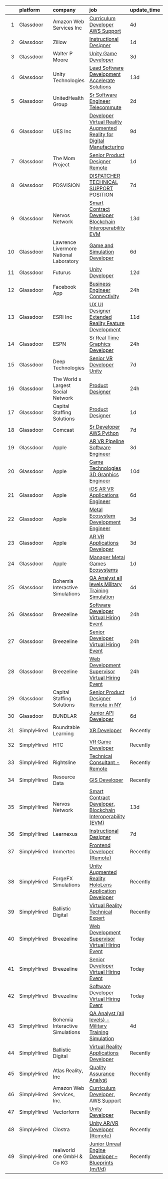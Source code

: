 

|    | platform    | company                                | job                                                                                                                                                                                                                                                                                                                                                                                                                                                                                                                                                                                                                                                                                                                                                                                                                                                                                                                                                                                                                                                                                                                                                                                                                                                                                                                                                                                                                                                                                                                                                            | update_time   | location                |
|---:|:------------|:---------------------------------------|:---------------------------------------------------------------------------------------------------------------------------------------------------------------------------------------------------------------------------------------------------------------------------------------------------------------------------------------------------------------------------------------------------------------------------------------------------------------------------------------------------------------------------------------------------------------------------------------------------------------------------------------------------------------------------------------------------------------------------------------------------------------------------------------------------------------------------------------------------------------------------------------------------------------------------------------------------------------------------------------------------------------------------------------------------------------------------------------------------------------------------------------------------------------------------------------------------------------------------------------------------------------------------------------------------------------------------------------------------------------------------------------------------------------------------------------------------------------------------------------------------------------------------------------------------------------|:--------------|:------------------------|
|  1 | Glassdoor   | Amazon Web Services  Inc               | [Curriculum Developer  AWS Support](https://www.glassdoor.com/partner/jobListing.htm?pos=128&ao=1136043&s=58&guid=00000181f6537bfebdc195aef8ba9a42&src=GD_JOB_AD&t=SR&vt=w&cs=1_3977cdc4&cb=1657695075734&jobListingId=1007993476834&jrtk=3-0-1g7r56v1l2hep001-1g7r56v2kimbe800-0d052afa27f6d646-)                                                                                                                                                                                                                                                                                                                                                                                                                                                                                                                                                                                                                                                                                                                                                                                                                                                                                                                                                                                                                                                                                                                                                                                                                                                             | 4d            | Remote                  |
|  2 | Glassdoor   | Zillow                                 | [Instructional Designer](https://www.glassdoor.com/partner/jobListing.htm?pos=108&ao=1110586&s=58&guid=00000181f6537bfebdc195aef8ba9a42&src=GD_JOB_AD&t=SR&vt=w&cs=1_55e85a99&cb=1657695075731&jobListingId=1007997798885&cpc=5FEB1BEB8E14EF52&jrtk=3-0-1g7r56v1l2hep001-1g7r56v2kimbe800-2201433364c8a818--6NYlbfkN0ANMurRYyPEXg08u6OamUd1Mvhk-zhFSGYIZgoJR86UvQ_x0FKK8TrZZD49G3rLjS_mZAI0x1P6GXHsMWaEIIIxSvvJJDBGMdIjoiYbN9044EWjO5bY_1SkG825W9mFnKJG4-hzV0M2sQuvojfq3hSvwt6756JO489I6G51MoO3tqR6_rblAG8Yr-4F7MfCs-sxCNtBR_VEhII1zn2WtS8_VA4hNbCWE6A_r-_35tPALo_lCnl5kP5agEn1iFcqQbaY9y13kv5CCeFn2LAZVrLQiNg5efCGS6NgsW2juqWqqCPPrFP8zo-aQ569XfwJb0XpPzdLvIDPwtdnywR7DZeHvdlYWcOKk__eJVWbJcC8Ju8S5XCTqT_Vv3ob9IQeo6WByxIQzDQ2gx7IEXHSj6IEC3WEyaJwRDxzVizoYg1KLU3hSLd4fNu3qiS_TN18McTkDprtFCgWMFGHjHdcuMAE9OmfXJOWx_9ztMUjnOgPZZXqcTcXJUl9_BhlUJ2ft88l9zDcDssu113hpl_gQ6Ei0YNZ3wrTtiP_y7fYVnhDXdvwhlatW_Z-F_6oLDuJGY0ZnsXpqgtrvt143bFgmBTnEDeITTXn9RS2MnjIh_b6fpVlZdcnAbFbnXrTilVwYrSCEK_eMvN_nCytlyfRKBSKYnDUvdUwpZwUUFoB-iUpFy5xPBRpYV7PXgkBNuIaerQNWTCEwxkqaI2t4bIcsJdxxlujvrQh_uJ6oJo7-f3a0P8drJhR3hVhBy-7EX7M-XNPNAXt5TGvE0d8KXJF1A0kGKNd-WCjZ4u8NFJqONTopD4HbcXh6jXd9oYg9fnora1FEJGCFr4JBZ9rGzINfPFk56DLKDXbva_Iv3dtWg52v4S0TftIjyQol_MZzRJWPBuKu7YDrFvM-RRrJpfOHiCU7A1xpi_WhFk%3D)                                                                                                                                                                                                                                                                     | 1d            | Seattle, WA             |
|  3 | Glassdoor   | Walter P Moore                         | [Unity Game Developer](https://www.glassdoor.com/partner/jobListing.htm?pos=121&ao=1136043&s=58&guid=00000181f6537bfebdc195aef8ba9a42&src=GD_JOB_AD&t=SR&vt=w&cs=1_4fc0f0aa&cb=1657695075733&jobListingId=1007994178150&jrtk=3-0-1g7r56v1l2hep001-1g7r56v2kimbe800-a406b2601580dbc4-)                                                                                                                                                                                                                                                                                                                                                                                                                                                                                                                                                                                                                                                                                                                                                                                                                                                                                                                                                                                                                                                                                                                                                                                                                                                                          | 3d            | Houston, TX             |
|  4 | Glassdoor   | Unity Technologies                     | [Lead  Software Development  Accelerate Solutions](https://www.glassdoor.com/partner/jobListing.htm?pos=130&ao=1136043&s=58&guid=00000181f6537bfebdc195aef8ba9a42&src=GD_JOB_AD&t=SR&vt=w&cs=1_1cb8ac35&cb=1657695075739&jobListingId=1007972028394&jrtk=3-0-1g7r56v1l2hep001-1g7r56v2kimbe800-64f57cdfdefccfd9-)                                                                                                                                                                                                                                                                                                                                                                                                                                                                                                                                                                                                                                                                                                                                                                                                                                                                                                                                                                                                                                                                                                                                                                                                                                              | 13d           | Florida City, FL        |
|  5 | Glassdoor   | UnitedHealth Group                     | [Sr Software Engineer   Telecommute](https://www.glassdoor.com/partner/jobListing.htm?pos=107&ao=1110586&s=58&guid=00000181f6537bfebdc195aef8ba9a42&src=GD_JOB_AD&t=SR&vt=w&cs=1_8af597d7&cb=1657695075731&jobListingId=1007995865047&cpc=214153447B1391FC&jrtk=3-0-1g7r56v1l2hep001-1g7r56v2kimbe800-526aab00b781eda8--6NYlbfkN0C8O9VKdOj_1Zh75e9_CvYhSsWVxS1Pvi5WUWhsf4w7FIc3O6B0uG3ldAQAeoX1gopzSUmUYgmFgBLHoOIMYWkd3ZH3miKoCNrzDJ1puWynfcis71GUtGdIOegBjP7XU7S1av1jU9DsaTV9hiXrd_1VH-Z7hEEc-n8SNHa8mq5rdY7uAfNt-asQnT70Fvh5_IUX5kGGCwe4zQ5B0P5t1up-J3BDKpv16-LPCCBBYEM3ZddBuKBtMLKIDUV4GIQFp_Z_uhk3WFT6FotTo-FnqB0o1xzkmzV4x2vHFr14TVXfT1GhnwzFkB-AYbzIBJ0aNQZG-NbRNZstNizs-FLCTjkPuggEa2iuwscOkVASBfelMnspbyY60J-COJSBJwjtPFSlJt1Iky5LjhehA7MHOR6Wu8c3zOlR0ULkzwE-iX_ZMA6JOjB9LyzDfagFDiiAbC8%3D)                                                                                                                                                                                                                                                                                                                                                                                                                                                                                                                                                                                                                                                                                                                                                         | 2d            | Eden Prairie, MN        |
|  6 | Glassdoor   | UES  Inc                               | [Developer   Virtual Reality   Augmented Reality for Digital Manufacturing](https://www.glassdoor.com/partner/jobListing.htm?pos=123&ao=1136043&s=58&guid=00000181f6537bfebdc195aef8ba9a42&src=GD_JOB_AD&t=SR&vt=w&cs=1_724117a1&cb=1657695075733&jobListingId=1007979372217&jrtk=3-0-1g7r56v1l2hep001-1g7r56v2kimbe800-e2d9c4ebb3d76261-)                                                                                                                                                                                                                                                                                                                                                                                                                                                                                                                                                                                                                                                                                                                                                                                                                                                                                                                                                                                                                                                                                                                                                                                                                     | 9d            | Dayton, OH              |
|  7 | Glassdoor   | The Mom Project                        | [Senior Product Designer  Remote ](https://www.glassdoor.com/partner/jobListing.htm?pos=117&ao=1110586&s=58&guid=00000181f6537bfebdc195aef8ba9a42&src=GD_JOB_AD&t=SR&vt=w&cs=1_ec675b19&cb=1657695075733&jobListingId=1007998781731&cpc=59DEFF8D475298C3&jrtk=3-0-1g7r56v1l2hep001-1g7r56v2kimbe800-a77114146fb9e5db--6NYlbfkN0BDp_epf89aHDQhKpPegNJQ_ldQpEFZQsM9OcONMGxWx6pU56EKHF58QjVdAUvn2gUcIvF7KOJmFC3xBX3ruxTL4N84UkJh49LFVaxl-kh8xk6M6bdG2r327xVBoGyxpNZABggSh4scsTz_LA-DYHGU9_uPeUiwGqmWm3GibuFtYt_lxToxcqYbJLKs6Z_ljF-1u2J3r5Uodldt6MPHcIwMLuyJY-goQkjFTWUdRRH6t9K-_EiVu0w4lhlk1DSFlspH6Bl0OjvQSl2dKAj2kQALvATORwYSbPUUjQf8RkoXeapmAcxNJIKvpy1WyWw2qII3q7bzeSe6TPofJ8sBau4g6IG0nWdld-QHiSgaXJtRnpgB6hM7Xm0zdpsmRD-TcVxmmBlwvISIHdxd4iPL0Gb_tl9kZOZZb12GSZezfU2dejHvudWErqCPzjsTgpG_e4aJa5KGq_qolNAxTrrrc6QI9gT9QVJZ39IXmsbrclZRAmjWIqj3JrqCdrqdn2DLJ74qNtqp789iFb5GwUHLLx1SfZ4lyaNgHo9_afMsj2CkE3yLQkhIyZcxa07mupTlYuHXsnSkfzAU6w%3D%3D)                                                                                                                                                                                                                                                                                                                                                                                                                                                                                                                                                                                                             | 1d            | New York, NY            |
|  8 | Glassdoor   | PDSVISION                              | [DISPATCHER   TECHNICAL SUPPORT POSITION](https://www.glassdoor.com/partner/jobListing.htm?pos=112&ao=1110586&s=58&guid=00000181f6537bfebdc195aef8ba9a42&src=GD_JOB_AD&t=SR&vt=w&ea=1&cs=1_e41b3d77&cb=1657695075732&jobListingId=1007984994673&cpc=DE56C24FF6DEC286&jrtk=3-0-1g7r56v1l2hep001-1g7r56v2kimbe800-42982d8c6ba00edb--6NYlbfkN0AS3oPsAAmCngCu4U51_2RxXyfS7TdWOFtWPOafNW52IyXYw5TLhjvsAhVZlu1HHaY0WwZuDthnnnJ5jVLw21RyIxPnQWx2O_Soe8X7i1bP8jbTKCuqJ_X-GsGW4EO4TSbSUwGPMbTUB3r9h8wU3MoWNyDaZTrU4N6d4P6bhwGwiSpJQ0dRa1bKGzDab_8seybMhlBUHxvUPjwW4VMc-7Ptql5zV6Y47FzxTj6jJKHhVozDbotJkd1b-cODZkzYlE5BbKbXkgKrjr96Q7EuSTrD9xQao3mhLdSdq_yimyqkXmRftQ4XlImLcn4nlAp9mhLKP6oKP_AEMOodp3lBRvNRIgTZ4-nUxIvXcnCekWRCVs2VDccqTSKA-xyEu0nuU69jYlJvGAkqU8A1W3d37RHYyvBsrCvZMuUyXwVuQEAsCjyRXUMK7FbtHbcUK56ffdoHXvk2-a-V1A3ANYrqlIW3PUaIR0456qfVzkFjQc2xfkP_Uu2L8m9nU9mjEL_fkALvHmEIX-uhWcnVmXSPvFaF)                                                                                                                                                                                                                                                                                                                                                                                                                                                                                                                                                                                                                                                             | 7d            | Middleburg Heights, OH  |
|  9 | Glassdoor   | Nervos Network                         | [Smart Contract Developer  Blockchain Interoperability  EVM ](https://www.glassdoor.com/partner/jobListing.htm?pos=124&ao=1136043&s=58&guid=00000181f6537bfebdc195aef8ba9a42&src=GD_JOB_AD&t=SR&vt=w&ea=1&cs=1_f72609e8&cb=1657695075733&jobListingId=1007970990431&jrtk=3-0-1g7r56v1l2hep001-1g7r56v2kimbe800-c6f3ba3bafd5b10d-)                                                                                                                                                                                                                                                                                                                                                                                                                                                                                                                                                                                                                                                                                                                                                                                                                                                                                                                                                                                                                                                                                                                                                                                                                              | 13d           | Remote                  |
| 10 | Glassdoor   | Lawrence Livermore National Laboratory | [Game and Simulation Developer](https://www.glassdoor.com/partner/jobListing.htm?pos=127&ao=1136043&s=58&guid=00000181f6537bfebdc195aef8ba9a42&src=GD_JOB_AD&t=SR&vt=w&cs=1_3cefc49c&cb=1657695075738&jobListingId=1007987621458&jrtk=3-0-1g7r56v1l2hep001-1g7r56v2kimbe800-1cd189374170e207-)                                                                                                                                                                                                                                                                                                                                                                                                                                                                                                                                                                                                                                                                                                                                                                                                                                                                                                                                                                                                                                                                                                                                                                                                                                                                 | 6d            | Livermore, CA           |
| 11 | Glassdoor   | Futurus                                | [Unity Developer](https://www.glassdoor.com/partner/jobListing.htm?pos=122&ao=1136043&s=58&guid=00000181f6537bfebdc195aef8ba9a42&src=GD_JOB_AD&t=SR&vt=w&cs=1_1adc8e24&cb=1657695075733&jobListingId=1007975388595&jrtk=3-0-1g7r56v1l2hep001-1g7r56v2kimbe800-47b83538bc10ef9f-)                                                                                                                                                                                                                                                                                                                                                                                                                                                                                                                                                                                                                                                                                                                                                                                                                                                                                                                                                                                                                                                                                                                                                                                                                                                                               | 12d           | Atlanta, GA             |
| 12 | Glassdoor   | Facebook App                           | [Business Engineer  Connectivity](https://www.glassdoor.com/partner/jobListing.htm?pos=106&ao=1110586&s=58&guid=00000181f6537bfebdc195aef8ba9a42&src=GD_JOB_AD&t=SR&vt=w&cs=1_2db941b9&cb=1657695075731&jobListingId=1007999908808&cpc=BBD63848FB84346C&jrtk=3-0-1g7r56v1l2hep001-1g7r56v2kimbe800-1fbe3ed575af0e28--6NYlbfkN0DYl4UJW4r1Vl7FEn6T9F-rD9lpC-0oMJVSiWjK_MGUd5ZxEn957iThda3zHpNlLYPHwAU3BvhL-tWO-gPuqjaRVdjaZs1GeRsmdCWUsy7d4FdEqNMrcC2Qwebuh0cxijPX7xsKp1j2yDII-niA-jMGhwBuZLDKB-q6rd39uDrXjy7T8pWrpL0K_oVq3TRHQv2dfJRxRo4Et0OGpzkZ8Bz2jsSWRg848eQbLS5QTUYBoW3FBb2K5GaUfZy0KNOWFWHb3gYfhi0sLVc696qEZSNh9PSsfFDiyZTauranJ6eJ-xZTJUjc37VMYR1dr3EiCcaeVBVClJxZdVZDLxc7PooaCEG-bBYVvVhnX-pc2iuyVqLmBJn5kzJrP2dbhLFaFJBY6055pGWAwoxnIGDwKsDyi6nYJStsc_0dQmkfW2XJ8O81velJgKzGYMTpxoQTdU-YPkdXj7Qsz2bIHlHB4Ef0tol5yNKwD5bFisb9H6vPA0I3HQ11yV85BfVjYcsaCcV0rhkJCG3GPO0eykjNUulmaeUsug3XlrUui4j6iwkzD_KLGJObp80Q1pFjuylsA7A-Nq5MfEdebNNg2pxU68fQMrWIzrkTMplWixYAs4nKbw2hIyl-loXoA5EA--NbkA6Eu40lVW733b8yhwBulf4kwKoQn3em6qBtbLDgGoiABWGrAmIjdiLEheZ00RIlAxwOE5ItuotOau4FDHtMnK_wlctQ9y5j0Y7avMkbaQUIIcC14_38CleprtFTtp2jm8BjQOTprNHKD0peyiu3FPMZSATO9esRtBsSmzfX7EEL9CQL0HWhWGBocG8hggJbKLn_sK0k-ciH5sD5dNOZKd76Z6-yRkMgH5WEcfNhk_zX5fz3b4NmKW4gYUwzqlAQ1WNLM3IAKQXQMQjbnxFSAGjlannuYk-0i3iYb7ru0wgm5dyJojMxnIZJM5VZ9Vb1gKUGOKvsGquPgVfeT1hqZOXin-ufyI2fxZlaTsklUtif3qWsY6Zr4QuSNBc6ENrrBNHb8X9D74hDK9DEYtLtIrEiMRh2OMX3dVv_GDrvNqKRNQ%3D%3D)                                                                                                              | 24h           | Remote                  |
| 13 | Glassdoor   | ESRI  Inc                              | [UX UI Designer   Extended Reality Feature Development](https://www.glassdoor.com/partner/jobListing.htm?pos=126&ao=1136043&s=58&guid=00000181f6537bfebdc195aef8ba9a42&src=GD_JOB_AD&t=SR&vt=w&cs=1_a246b350&cb=1657695075734&jobListingId=1007977332298&jrtk=3-0-1g7r56v1l2hep001-1g7r56v2kimbe800-3233a95264bff69d-)                                                                                                                                                                                                                                                                                                                                                                                                                                                                                                                                                                                                                                                                                                                                                                                                                                                                                                                                                                                                                                                                                                                                                                                                                                         | 11d           | Remote                  |
| 14 | Glassdoor   | ESPN                                   | [Sr  Real Time Graphics Developer](https://www.glassdoor.com/partner/jobListing.htm?pos=105&ao=1110586&s=58&guid=00000181f6537bfebdc195aef8ba9a42&src=GD_JOB_AD&t=SR&vt=w&cs=1_6b5337c1&cb=1657695075731&jobListingId=1007999983321&cpc=E521981D00147CE2&jrtk=3-0-1g7r56v1l2hep001-1g7r56v2kimbe800-6c15c7e6349186e3--6NYlbfkN0DAFTyt7pbDCC2JPO79CSdi1dIb81yjczP5qsKcZIxgiYm3-7g-689Ur9xqU8QiYHXwp8yRD5VaLbh0NPRJ-83VjqaQ5OF-ptlwVkOpzrWUUDS03_xUDBk_FGqIBtyCUSLmsg4zyLESaasnGt_mdp-XIe4jysn-1EUnZa53STx4FxVsGUXBGPoBD7SncISouUEUbn0L-FXwhXiOwk6hmGVY65vvlwXrrJPOnRYJdNm3jtP99oa82WbuiL4T_gcAexZmdj4WiDs0KpVfFqe7cPFbcqT5Tp_L7rJ4dt_5vmvZsPACJLlHY4JxSNCUi7rSTd4cj5ojFa1as3S6cvBNFcD4XITxX2wFLWME-GzKfSSnTjG4WHYg47I5VPneERi98ZJXuWetyTaDxPpMucQlxOLPsUMFs0gD5Cl0tCKnjfLCauz3xi4r2WpaKKhP4PfZM6MD0wa34M6dmw%3D%3D)                                                                                                                                                                                                                                                                                                                                                                                                                                                                                                                                                                                                                                                                                                                                             | 24h           | Bristol, CT             |
| 15 | Glassdoor   | Deep Technologies                      | [Senior VR Developer  Unity ](https://www.glassdoor.com/partner/jobListing.htm?pos=104&ao=1110586&s=58&guid=00000181f6537bfebdc195aef8ba9a42&src=GD_JOB_AD&t=SR&vt=w&ea=1&cs=1_0a2942d4&cb=1657695075731&jobListingId=1007984915587&cpc=76BDADE3D6D9A820&jrtk=3-0-1g7r56v1l2hep001-1g7r56v2kimbe800-53d2659523d2c6c4--6NYlbfkN0DfhRLDY5E7BVY3xhBTAobuSaZ3WR2SqAJ-w4NHeQGDZ4N7kqSqiwTqfZ_rggRmPMq0Gw3DaX67HJkQH-SIadOUZXQbERM4mSu_DyG5PyfUmIR0HOJ9UO89umVKprOg8JGvjRLUGuVwrXAStGLyPtsXW8VqIDeJhc8_fdegCKkQz1HvZVKevxkQtzds-RwF3LTdRmnOW_u5XGjH9cpvMO0YAD30jGZodN3uy3TnRcHXLdpG0vyPTqCxbo6onbodGUX1yEXHSGJec21xRL__obMbEvKgBbATpithPHEkiew2wJ9yHmA4J8rCrqDPtiQdx0FB9ZhwyjbBK79MDNP7mb1nog6MqJKVFLxDlw3y76ErQqP2hiPIAHDr6ATp3NUI30N0xJX9DaxXPVGYI5DCTwEAlfAjDAdMAwSGpz9M7C6dq_878e_Z0qA05gSkhE7Hvtg2ISQOOCH34inFTi70Y-sIfZG_HV9wtIkVGud5w_42D8JS05HHAqSLQN6KI1X39N0%3D)                                                                                                                                                                                                                                                                                                                                                                                                                                                                                                                                                                                                                                                                                           | 7d            | Remote                  |
| 16 | Glassdoor   | The World s Largest Social Network     | [Product Designer](https://www.glassdoor.com/partner/jobListing.htm?pos=114&ao=1110586&s=58&guid=00000181f6537bfebdc195aef8ba9a42&src=GD_JOB_AD&t=SR&vt=w&ea=1&cs=1_ad5dd072&cb=1657695075733&jobListingId=1008001053757&cpc=3DB599BF2F4828F0&jrtk=3-0-1g7r56v1l2hep001-1g7r56v2kimbe800-8def4b8b864cc56f--6NYlbfkN0DSgjPPcnEdvoK3uuxfISLALE6pB1FR7YSHOr_tSg5_QGIhoz_2VqUepdcKLBLI_zR620Q-GJD5uIrp5NbNqR5wmhWxnQG_ivvBgZ3SpaXml9ghEHbtCZ2yu9rFuANOOlofkHSInGfXY-n3v_GdRCYaqVwwdksplir2C0_Ky7pj6A3Gad3j5T9cFpNfXgvl_rpKQ29Z10V9FNPIKy9MWhy3QtXure5e0Bxm30dgG81GP_EBZJs9Ydd1jMxyU6NAt-S1Ke74CCqQWrJSrITy-QhjUBD_Qzk87vgYeL2ujIvYHaMe964Bq3jcGMmRbwTSJcFtIvZfcSYEJXL9Esy953y-6bW_pYwgML9sViCXc505YouZWkN8Cxsh7r17JR82caZv-_B1NaDddp6AR27ygwbNHk7Pyr3KzP9EhjGNYX6e-g4FSzf5HDUTcx_EGHfN4CYlmmEMg0i8gxQv-vbdmF8IUqel3i2-l6Trfzox6psv_Lf3KTY51CvGhbe5lZA3-VXW5kh26poppl2f-kz4wpz3h_xI7hYnB48FCUl1FuRYXqPy8fwP7VXrg2bJ6aFsiM5fM05hCY0vDohyJgleBtDI)                                                                                                                                                                                                                                                                                                                                                                                                                                                                                                                                                                                                                    | 24h           | New York, NY            |
| 17 | Glassdoor   | Capital Staffing Solutions             | [Product Designer](https://www.glassdoor.com/partner/jobListing.htm?pos=119&ao=1110586&s=58&guid=00000181f6537bfebdc195aef8ba9a42&src=GD_JOB_AD&t=SR&vt=w&ea=1&cs=1_9a435666&cb=1657695075733&jobListingId=1007998216334&cpc=2CAED5C921A5F994&jrtk=3-0-1g7r56v1l2hep001-1g7r56v2kimbe800-f806d7edd6faf7ef--6NYlbfkN0AHXq2vAVwR3IH7wgnTMdWCa3HguypIXx0DFudX-u0zu6XSU0N9gDGCMsnO9yvyAfNwiDGl9oXOonh-rlvOgExs7SyOXHFe9HyzGWkuiBPuQF0btLxE5s9RGVpjyMguNfE-5vMm9-uOOaw9_GsS3GcOJbetbUMhoWZUC1bLOAx95b7Rf6w9GAzpirR47_nV2JJk40lxUNB2o9Bc3ALmelhwYU6Pzo0HGoD8n5OqTo0iS1cshs6Gi7bjMjpq-pkfGaEYT7g3_ZPG9qF7KsmBBBTwbl-TgGtS5V8luLii8kRt15DQ-f6BmcR1LkjH4YZ9D11WxlopJ_S9Zc-NG9mxKgXZnZ7WbknDdAiZBwLP3VsEVdztqXY3uixa3BxttlvSXRALQlw5vEjiJiYmrGHWXU8fBDlvzbnhJz88oGGihHQWJHIyWieblpMEeyBEQiDTBW9x90q0XVvuDMD1hcXpaS2d8ixZ_fBk6sCtUGVuGpmRl7vqzoW0TxGi5dySTO7nZic%3D)                                                                                                                                                                                                                                                                                                                                                                                                                                                                                                                                                                                                                                                                                                      | 1d            | New York, NY            |
| 18 | Glassdoor   | Comcast                                | [Sr Developer  AWS  Python ](https://www.glassdoor.com/partner/jobListing.htm?pos=109&ao=1110586&s=58&guid=00000181f6537bfebdc195aef8ba9a42&src=GD_JOB_AD&t=SR&vt=w&cs=1_656f0419&cb=1657695075732&jobListingId=1007985860227&cpc=9C938E8DE9AD6C02&jrtk=3-0-1g7r56v1l2hep001-1g7r56v2kimbe800-bcae0c6d334d5011--6NYlbfkN0Cj-KmZPsf9w80C8b1WzNVrlanjD2SXJjxuCbUWHsXPZlTAgGmdtIUzoKTi6fK6WvY6sxk7xe5mlX1N1Sy-6km0CefS0Rvive94Kj_yXslyaygsDRgi1XdKBS3NCAfu-thGUSRN7xKc-UvE-8ePBP6HfAOj-aZFGbY09eQrBqGux4fXa_ZZ5VjxHta8V989_LKe31gg0cO4-NXvwuQHeh5gGXNuvkm_W1vYNpGlW1-WuzsRFqXiWzOsz8PhnbIY55o8Gm-bJz_ihFyUpi9K42zUN5-kE9gCqHe3Pg80qnMvG1pORa-i7kHGPcdJbtc8GSgh-9tso6WjjYb_SSB-u3vJnnLvk1v4HXZv2Bk2GRB2z931EywFo6xaq84o-H8JApVy40aib_ZguU0aoTlevn3KhezJTPda4LJq0PMSGAFFxU3KjtGM6x0gSubxT-btBJtUq9YsD1_IPRohBspLKme34bet0dfYT_N0JyJIt3qMxd-usPp5QdM4HoWuiXThicCbN9DcuUFtxz3_v4wCF45BwoWp1ekJm-6wh3RZLLOR1H3PezlyWSMxTOA4mxaAbglnIcUgBH4QpgmcEJgCxAO__AFi8ngbNmIzzDzt7lC7rgw1SkVIbeoBCDYYyS2KSDRPAAvZPVnixgcQohRliN6f95qCs5DEWLsZ-E6cIV3fKuOktVGRdKQYZPXzuetb_y_iLGod28WTjtzB387RNLV1JBsQB2m_1Pin9OgRf2x_mdloFnk1N87ymFT1TLtTpE6_7v6u1-EPT971-Q4rBFHh7B1sNzcpNLnk9UP0zKp8QWmTmVnZnQk5CTBovvl4nsNS0F3v68iSUVF5eLP_KM3in5PZtxQgkFlLgBl2qAivVP7TiE_QjbwtfagDuu2MnYEN9kNsI6mtVlErZOLzhp_ahedZeCmnKPVg81GDdy-MFM8eM2G-YSFWk4ITkvW10KatoQ446tqEjJCQr19G2QZnqIUsFSQjE2lGHbyXxstS_d3t872IvaETIBexqKA4nKGu3HU8g4KGt45MpZd-pIJslyxMSiP2DyOMcS0IQr-OLNP6VPig279F_HRXFH5cXdUlvsYU_WZjFDsk5e4Mo6nmh01hxw9uWUVMsmwrv4Qs_QkmnAlWBGb9um67WGQsOoo8zD9uhTJZF_ADMRvmUmsdwIX9qann9QM%3D) | 7d            | Philadelphia, PA        |
| 19 | Glassdoor   | Apple                                  | [AR VR Pipeline Software Engineer](https://www.glassdoor.com/partner/jobListing.htm?pos=115&ao=1110586&s=58&guid=00000181f6537bfebdc195aef8ba9a42&src=GD_JOB_AD&t=SR&vt=w&cs=1_4c48e2d1&cb=1657695075732&jobListingId=1007994891436&cpc=47CFDC01B3F81FAC&jrtk=3-0-1g7r56v1l2hep001-1g7r56v2kimbe800-d50b99c8d39e0aa1--6NYlbfkN0BvKrLyj5gPmtZO9T8euul8TCxuuKNOtzRJOomxnwSEodTz2Bc-sPZl1dBMH13w-jOc2BT6KXyOsHpPPRomrvwBOsfG-hgSwEpGYr2FgRxuM593mvhCgIDacjUTzZDoe81WVI3CKQVRtDFPJ6qCPmRYRdWi5194nuq5GUjYNJ2LUhCgcbs7bdQ0xOm2ZIZZSwsV7bid0OchO-DGQHdN5JVTl6cRMxv7Yj_BoAyyi824tS7LFxtqjk1pClwbNG6_XQ-snY_rIWUbzwFzxGu-a60z8qp3rtxiBy1L6HIDiNMX2HhlL09LWNE0b7wDSeAnPM12CL3rKviHy0IoskPPmrY0LTqVKH3A4R53syxGxbdl-EVWKeazP-haS39BkztiUwQj3G5ppazPwhfk26_Lr_U67yqOXWzjg_IvdUun12_26ujHXtSLQAuknUXMEumRciLQRnzDiEL0V1PnjSn8u52HSYW7-GJoA2RaXk4HvCsFYz1DjiTkhzEnfLxLk1nLUQ5F-6SswiDTL2nJmdtyTtzyRlWfl1Gjy-sA7qit9oYWC8Lj9uAakA_Eu6T8X_9l0EQaDSKJW22E6jzLZdYyWewSKlY1_GeEeELv4CTmFqAwMNLm-tXZ7OPxNyGgnjRCAOP4Zn8H3mq_l3mANcxtMouzChmNLvFA0bFuRcP7YrOG5AvMafQVgAwFlIgVZ0BYnTLe8SOWpR2bCqY3_3DMYWHJFiVcBP0AHBPRQZVV7XbQunfiiAmESaYqYVXBhubLRlEj97SjQdOXejIhCDNSNgyp0jRYM7r1hQSyhIZ0hWGdmh0Pt-hltgd5GaF7SfSCxqVxrtE2JC1ek5EmcUjdkOoNeWc0u7XvDXK1QlExxUMOx6_r8_y89cDh0mcrNc0ER5XRa2QxxQKc1JTfyDfBW0TpqYIyfjH61HWel7hDJVTZ0AgAijGfbmRn9IYEYO13pjsd2uOwkP8xS_7_ZIcHmJWPVI0TqGWmeeY%3D)                                                                                                                                                                                           | 3d            | Seattle, WA             |
| 20 | Glassdoor   | Apple                                  | [Game Technologies 3D Graphics Engineer](https://www.glassdoor.com/partner/jobListing.htm?pos=118&ao=1110586&s=58&guid=00000181f6537bfebdc195aef8ba9a42&src=GD_JOB_AD&t=SR&vt=w&cs=1_c88f82ba&cb=1657695075733&jobListingId=1007979187836&cpc=2CAED5C921A5F994&jrtk=3-0-1g7r56v1l2hep001-1g7r56v2kimbe800-1fb1ba65839ae94f--6NYlbfkN0BvKrLyj5gPmtZO9T8euul8TCxuuKNOtzRJOomxnwSEodTz2Bc-sPZlt2Zgji_QUXFIRMw835oztiFHuD47oHEhExsjCCFHwabCpAjOKzJKZwOhUct6xVGxa27TBa2YdF_maTua6893v85tU7MsoDF4pswBEopaXF9EtYGCiTMjp6A_xQHMjDCZMsUNDF5VDc1uWeHT5jmKhM5yXLz6k0VBLHcLRTFUC_DFAHLzgoJMRFAufnMniIcntKWloCJjQMU3WxdYbwq9AJryZrEUu0M4KRCI8r-cmxUwNQOd2ldCqLAg4uCTFG4dKnb7gQHgxE4itTeW5ORaFbpmGpTD05aNbqc63bjPN71u72V2Nb4mDyoWkqE2Xjq_ZXh3Hh2ajCv6fTN9_70-ACZ2hrvUOtc3bN4aVV8wJpTZ19zlKprDIdJVv8_qHzF844HZx083urK2BSlbaytH2fecmAWDiaNl8iTfwtRgfCiMb-IdhBWO6t_RimVhnaPFayaDkgIYCTX5oY03vYiT3u8NUVpLr1s7GX-GoaFJJhV6baKFkD0PkeDX6N8OIe20sNXSoIgPb0-v_lpwpd-ZS0FiltRr3rdoQABFXG13pZNgg20DP8OLccM0PA6fd_4hQkcHwzelzRPUGDL2n7KRFvWmXrEA3JFyTxWuVhY-QqFOP8WxyPdJ0LMo3_Snls-fGspcdG1iSWDuMnTfReSH7KAbvRPYaZyTGrN4wLakF2beJNaJb00BgpF_l0LzR9BazUakCzDHVBxetaVzHi0h-ISQfSOKuqB1HKiDg7Ew7tX6_5Nb4zGD6RFCbG8gIYCCc-IUyXHDzv02awWKYcDY-fZKFVRk7X-E2wFC14f3Xl8CkfuJJlOJjuA8eldbZGjaWdXWii5kM9YYeRVVUApjkdo0BZwGkd7KLR4wc43_BexVjy0L3AQ79y-P_sCpA4Yl-BCKile3c7zkWDeW7yQRIhcFBylyqHdqxUkS8cT9bcc%3D)                                                                                                                                                                                     | 10d           | Cupertino, CA           |
| 21 | Glassdoor   | Apple                                  | [iOS AR VR Applications Engineer](https://www.glassdoor.com/partner/jobListing.htm?pos=116&ao=1110586&s=58&guid=00000181f6537bfebdc195aef8ba9a42&src=GD_JOB_AD&t=SR&vt=w&cs=1_a9ace412&cb=1657695075732&jobListingId=1007988604620&cpc=F41FEAB56D215062&jrtk=3-0-1g7r56v1l2hep001-1g7r56v2kimbe800-1a123bbd4c3f4c07--6NYlbfkN0BvKrLyj5gPmtZO9T8euul8TCxuuKNOtzRJOomxnwSEodTz2Bc-sPZlt2Zgji_QUXHm5gyoIT_MzuVXayYtw9-eh7iyIZCgbRB8YACJCmhXCbQdJvJ-F989kBY3NqCiXT5dPQyxL5TlqQH1uTFgltbF-RYBJtuezdUSfSgtxdd1vUk2aq2vqLJuNLQnbPXocXVnlgCqWRyHdm0pjWzQsaJ-vfdVJBNhxK9k-9AZgkJbOd8cOb9RH49XFs1iVvscJyUhP2ffaCAMxlRBMbFGNFTW83qUvaD62YHW3hS1b_Nz9OczItLFURGh7LeRyE_aEU1N1LgoDy2-LkVDjc_u73-Ry_VNw2G_7IoPwFM9xeJtzPtnU2YPnZoVVaWz3EyUDM9Wau6x3J0jjA25JyTWpQrVrzAWV5lRlFHZAp617b2QqdXBKt24ZCmeQk4CCs8Pj515sK8jCiGiEAsO3eMqxdK4Cp0BgV0lUFnbSONZKlU1zCJpMDQLIsq4Wv4MVohocSKWsh2zo7Ibh_8Ddod-zdjrS5hdsr-KsjjwJosHVbYZVJcSkc318UylezfEyGjX8jkb6PSbwNcVFCJygtCl8EY26mINPu-OOfLZQ6hkUJhzOPuftgiE6xwldAT9gkr4KvWYILvGuh4NcGe7PzTW9qkEVq78lcPDmG-qH1OF3dTnX1okP9tHH3Xd2c2W4GPtU_7jnvTsX5o5RAq959dzpMd3gRlvgCeLvcLnN7nLV0LsEulRSkz99nry8VPTd5z-Z-b-xEiCkn-UF9QuIbL6GBJId8lVqCBBun0m1uUGQ4NRGuJ1sHkeZsXTLUoDgSQhDJKOSmcbRbVAQsa0E8ukAtUnr0cLZC8cCafBx16le5w7zFLlWamPJA4U3dVbYwjD2tiWKEjqylb6BwjtTjCenB_1dsKIumthtPGxE7mFwOXgV4mPlRFlt1jzf5gi8xXgpQME88Nvb7FchhNCXn3-Z36Z)                                                                                                                                                                                                          | 6d            | Cupertino, CA           |
| 22 | Glassdoor   | Apple                                  | [Metal Ecosystem Development Engineer](https://www.glassdoor.com/partner/jobListing.htm?pos=111&ao=1110586&s=58&guid=00000181f6537bfebdc195aef8ba9a42&src=GD_JOB_AD&t=SR&vt=w&cs=1_9a961dec&cb=1657695075732&jobListingId=1007994891313&cpc=6FC5BA77C9A4CD78&jrtk=3-0-1g7r56v1l2hep001-1g7r56v2kimbe800-07bc4735f49e901b--6NYlbfkN0BvKrLyj5gPmtZO9T8euul8TCxuuKNOtzRJOomxnwSEodTz2Bc-sPZlADHp0xxmf8WzTYj1OabbMvKqTOMSvu7s7NttrC0ZUiqXPC3YkTvNrDzwACZrc1aZ1fE2Vx9sryy7b-r5Y1zmS-MOY5r2c4TVkPQ9uNsqx574HBkAtcVOP_nYVGRsgaIG21Ui0DXy2uRW6NDSu5KvwmL1CDmxnBRcRLBh834b_QrMlsm22TsbM1tNbKf9ZAW4dEa90KKl75_-vtWB4tJIwokMLHIpoX1CbDZ47aWRPy6ZR3y-EKbWjG-XWAzgu6BLkTDMAZlmzT9Olfx3J48LQzt4hWUpKnOkiQ0ZAGeY1FXfFtV0cKlMnSJcsT5QpnMuKDhFvzmMKMVwojlCko0-mUsshZrh_oGg6gOo05RAho_WRIZXef_OaZQYJtSiJrf4aGi-Ccw8_0E124sAEsIr9LBGXmRT8i3LYe7i-4s6xJwfXEfSz1vbkectyXxEWbITSBA_c2jp-GRomGLZ5hTZpPzQ2RYDliCswy4-4G7Ae-X6Adfii8OUBNlYl6rcdY8jUfumOjQDYK3GOOF8ZIEprT-lRpwUaPut_J8r5_7CMmNUpg3MflPAqI-BPbxrELrN-DBZmd5HboTfk1ePJCvqtSRGhXBBiwGtYWA9F7SSLMplP4e3kxWJ56aDujtw3rSYy6GRwOV27QJhRU68RWRKQ09awakLM4w1doIysEFkkjKoETaOhF0wgfDzOYlWhn66w5aqY0oQ4nZEpuMFbxPxD6gNwFtR_NCalZC3nVGX6aOxIyPkLNLuVvhFtY6a0iH4eaWMhle_6ewb1hP--7n8qkm7m3H1xTVLWjFl5o32reA_BstXEpZOZrMUXQHbaTMD8T-jEFN6AMSvMyyEYleKkAvlNcorsXuZEifU3fDqqjN-ZjhYVJ-Vcg9bP8gSnAyd4cQBgcZinjUsoQlHT4w48-kRLtiQYyFKiGO2MapzxKM%3D)                                                                                                                                                                                       | 3d            | Austin, TX              |
| 23 | Glassdoor   | Apple                                  | [AR VR Applications Developer](https://www.glassdoor.com/partner/jobListing.htm?pos=110&ao=1110586&s=58&guid=00000181f6537bfebdc195aef8ba9a42&src=GD_JOB_AD&t=SR&vt=w&cs=1_ee748e48&cb=1657695075732&jobListingId=1007994891464&cpc=F41FEAB56D215062&jrtk=3-0-1g7r56v1l2hep001-1g7r56v2kimbe800-0414922a6ea15e5f--6NYlbfkN0BvKrLyj5gPmtZO9T8euul8TCxuuKNOtzRJOomxnwSEodTz2Bc-sPZlt2Zgji_QUXEmfTkDBj05HuRphHwiTA9dC3i6NHZm8SAt4yTqFWYh94cOS2pr_UYsNZCPDPnICTX6fEQV7m-5bnCZOyMJC_Bez2rGgL_xCmvkXaWoXXKN4YS0ntqpwcq-7Rxbv_ukXJQv9yzuNp6WsBTeP53pfsVRZlNDcNGUMl1YgUY2lwDoO8VQqYk0W8IUFHA1L7kLIz0GaP91IRwYK07MEE37psiSDNEaZ1A6H57KHRgF5gQL5v73We6bnjnk22EZJYjlJoh1NqZlp4Il_raS-e6V4Xz0dOcxJE1a7e_bprNvkeKENfqigBkwtdWLmxlSnuNQG1K7jIxhJ552SFRTMwR0inLzP8jWgScE91h0c80hcE6i2NXESq9Q5CPNMemdIo_JQ34jMN6xZ41Hw4ve4BsxO2pLUpTOwP2X8GC0nQt_Rzuf5XGy4-0pZ1h7nwRIDgVbgsg979K9H0akTTXnhuCp0CzPjGqH4cNTIyVxiEyC9mH3ZIQJ-FlLEl1I5Yxxs7RVfVIWcSv6GTH4codCRziXwos9pCwmihzCpg7BJ0NVBTAHiLDEEp9g0bOz4hWoPJl5X-rgepB4fuivXDrHNVsgZA9NnQ3lf9yRY2sgOgSgrIWOXkRMJlE9KeT9moos9vDK0Lpm1TvMyv7kEuoj7W7N3Xk-dtY2X8TR8aiJcvJqbmEqw2STBlNbCZtcxAh6Oa_7ROBPh2lWjtQ89970QvSAhprZz_vDLAiPwjQMT7VopqLaNp2_AgcNGsH3sYmDNJ5tvoQ9p69wRUsnGKO-HHjg849lyseBThLQ2Q7OwU5Fe5V69RII3PwYJYuvdRsztb8RsEz-Uvxi3oOIKTOr0uBybiRohPMk_Lg72H_IPPFD7u6SYIHnzXnV5mMvcJB05UivKAfVxfSjrQcl2A%3D%3D)                                                                                                                                                                                                                 | 3d            | Cupertino, CA           |
| 24 | Glassdoor   | Apple                                  | [Manager  Metal Games Ecosystems](https://www.glassdoor.com/partner/jobListing.htm?pos=113&ao=1110586&s=58&guid=00000181f6537bfebdc195aef8ba9a42&src=GD_JOB_AD&t=SR&vt=w&cs=1_8a542f29&cb=1657695075732&jobListingId=1007996674059&cpc=F41FEAB56D215062&jrtk=3-0-1g7r56v1l2hep001-1g7r56v2kimbe800-b0a9c147b6ae034b--6NYlbfkN0BvKrLyj5gPmtZO9T8euul8TCxuuKNOtzRJOomxnwSEodTz2Bc-sPZlt2Zgji_QUXESoUnpe1y1IwtnrPIBwvlLfjjkebYTOqs9zZ4kLST3EnGGvMj4RPetIgYj9IorKgFSeIbzAn6xb-w4d9VTOOPeBM677Dcdf5D1LTKTjWy7LTA4f7UVmJdhDtmS_nmBRa3yOFnoNmN566YHWKLNfSkYXQt2wouvhSRnWsB4C6dQ34LVlpj8jhRqmf5ibbfYLj9t6JNnAsS3pnrxoUtXuIH50fxLgELObshXt8eZ7RXQp5K80Xp_7MVpuoLEqjtvQ8pNkb-_a2GdoefbZeEUcFS8HRdIkcfChogEJcv63NX0PB_bPlHt1lYHb0AP8VWkaMmXr6-U0-cciUOFKJeU7Eykpe5vfFYEYrtuluEFIiNC0A6sEOLuFxDuCvklPKyWryRtvHba-mPXatC6Bxx4iLNidah8UbqtqA4y08v4t_Az06h67wJ0UzAJqXKnD8GtDSDhhc2lwhypgsBac7sl-5d8ysaghLTcTAHIStRLAZ3EakZkkP_3ae5bLdIkbvkmLGIoHjYMswV7TvY-Xo3f3qMrdiaKOtonOoD_v8fBx3t0sVNa0k6yD7JDUrom0_QPr5RhNQ7rBW0Mb9_6kuRZbgZcTlHYX09A9Cshz6djkufyKybNPJ8QfIPRPP-YyzbnuFyndzrgu0rOneXF9sQMWRdSpOehdsRKH7zNBaPwv97zej-jv9fSdCFxK4BKD_WHLc_qu5BNUm5zowgUi-u3jTyteuXwSa3ay91gJrbsPvLRu4qMVm_0PQkspjxbRNMqUniMA3ecZ4PKTUWmBG_ZwEK3Ys7UyRiDYBkHZiDCT0E4EELw6fd4KZvTjIUkSGHNHP9t7o9Ok6vzf2LKjWqZoQa75wjr4lQLvu_ZEzY_AaUjctjONywsx8n2Mb_EnZmC9tetg0zVZedwfSk7RPnCQp71)                                                                                                                                                                                                          | 1d            | Cupertino, CA           |
| 25 | Glassdoor   | Bohemia Interactive Simulations        | [QA Analyst  all levels    Military Training Simulation](https://www.glassdoor.com/partner/jobListing.htm?pos=129&ao=1136043&s=58&guid=00000181f6537bfebdc195aef8ba9a42&src=GD_JOB_AD&t=SR&vt=w&ea=1&cs=1_60266996&cb=1657695075738&jobListingId=1007993437230&jrtk=3-0-1g7r56v1l2hep001-1g7r56v2kimbe800-504b57451e930815-)                                                                                                                                                                                                                                                                                                                                                                                                                                                                                                                                                                                                                                                                                                                                                                                                                                                                                                                                                                                                                                                                                                                                                                                                                                   | 4d            | Orlando, FL             |
| 26 | Glassdoor   | Breezeline                             | [Software Developer Virtual Hiring Event](https://www.glassdoor.com/partner/jobListing.htm?pos=101&ao=1110586&s=58&guid=00000181f6537bfebdc195aef8ba9a42&src=GD_JOB_AD&t=SR&vt=w&cs=1_1c90f741&cb=1657695075730&jobListingId=1008000507082&cpc=ECBF665A3B01C087&jrtk=3-0-1g7r56v1l2hep001-1g7r56v2kimbe800-29a9279d034e4daa--6NYlbfkN0Btxs39KmTzjw_u_hUXcyTcLpNeUj18C2Nw5A7DCW0FWKwFVAaSG6fO4_rMqSwY3Q3_MCI6EXwrX-1CS0XvIlSVUGinuKZ31rpPHhiXn_kn1Y8VaAI7AnR14NWbmvCKVu9rFimKaX3khl6B1WARaDOMszKFP31XCAH9Th6ZMCkGmaUgg_6G269dXuCchvGW0Xh4TFoWBbRITvGy3bwy657fxYohB-N7KOVKc__wgfy0jcQ1cEoLRpbk5NDVQGlcDSBCsyG9xl4idsoK6i7Nak75wP9_Co8mo3DoQ0-670qWONxgID5Q7F3XgVsYX58-1RF73OcadYqLWGze1owejfOJ9n71lKXxsBTzTj6U91-qgdw73IGlNtZFEkt118yR2aEfz_qsk4kS3fmLtdTJNeYOunt_eKunChm1LW3Y2-aWDCVI_vVK4qoBtPk6wSK6Jzz4nET_SMvsVThhZdMyN2UoOlm2izqjm84WyXytlZLodR-L9wAEvfv7aK_aVP_7cUpKntPARz3V0A8l_5E0JBnYl3YiUZ1_9KBydP7EeuQgbp9E0_ilI4-zAQNS_FPiH5GK2gnvqyZWBgFafdU798oTyr13HmoW65_Gdp1T053_OePRppjqB4CYRspzw1x5Xf_YBkvmrXNH45UJro4sUJk4lHhrWCokO9aszVXZPvJK6lKEhkyrwoqYGvd39hBD49wdxSieZQJLZqerGtj6VYfHHXMToKQwPeYadhLtEKB7JbdeWSVLzyah)                                                                                                                                                                                                                                                                                                                                                                                                                                  | 24h           | Cleveland, OH           |
| 27 | Glassdoor   | Breezeline                             | [Senior Developer Virtual Hiring Event](https://www.glassdoor.com/partner/jobListing.htm?pos=103&ao=1110586&s=58&guid=00000181f6537bfebdc195aef8ba9a42&src=GD_JOB_AD&t=SR&vt=w&cs=1_2805e46f&cb=1657695075730&jobListingId=1008000507078&cpc=85DB4C1C8FC4A2A3&jrtk=3-0-1g7r56v1l2hep001-1g7r56v2kimbe800-35e81f50768dbb58--6NYlbfkN0Btxs39KmTzjw_u_hUXcyTcLpNeUj18C2Nw5A7DCW0FWKwFVAaSG6fO4_rMqSwY3Q3_MCI6EXwrX4hTdJ322AnF2xe6MoK9uR-FOKNVwkZFrgZZCXXQ6qYpWUSdSi5PzL1zJ6RXQDIwar4QV3mal-POYsdY-cN8hrKMBOStH2pi29DlkerI0suaJmSMnFz5Yi-zwJqzEbr_WeeKXY8vH7zsJUpINhEbqqQAcsJParJ1AZ-QnGq_gVfncx3019Mqg0llo7mmrU7-0wP-U5D-soS7z2J7Ks7S9fXKTMdGdexhyCBHC0itqyZRJ8cKdt9JcXmCWKZaVCKKJmIhNCICqQrCcLMEAnmMCHNH88RkfPgCf7RC8D4RFiE-D_v1wTwZjHe4u6vTkbjFg31SeeuOL-yo7qhr6sKUBzrCR66uwrPRzItRnk7G6LADE20DuAHdD0Xxap-SR6BmoMQT6nHHqCnLyWOP620s_MwZ7hDVYX9TcyBbfkbvNz7D-RfLjB1GUlYqaiMmzFduR9D3MniTO4m1aAUPW5n74hoIobRq2N3FeQB3MJX9GajRYGQphFKJLQLVW8shlHMAOmWYfYFIn0UfGl8OBP0csgL3QZAAbK0T_a7ZeYhQn96mjqvSPVCgxG-nsSs_L5NjgZBaghwArKn7pZiqCSGzcY9dx3QWrcQmFpap3YvT1TOM6PUJHYmkIhn_s6EXmQgDr-jNTRSGfOPqWS276K56wgliU77Iy8EKvofBmsSkuYbm)                                                                                                                                                                                                                                                                                                                                                                                                                                    | 24h           | Cleveland, OH           |
| 28 | Glassdoor   | Breezeline                             | [Web Development Supervisor Virtual Hiring Event](https://www.glassdoor.com/partner/jobListing.htm?pos=102&ao=1110586&s=58&guid=00000181f6537bfebdc195aef8ba9a42&src=GD_JOB_AD&t=SR&vt=w&cs=1_0fdc3d96&cb=1657695075730&jobListingId=1008000507077&cpc=6E9C755E81106170&jrtk=3-0-1g7r56v1l2hep001-1g7r56v2kimbe800-8be2d5a5bad834a0--6NYlbfkN0Btxs39KmTzjw_u_hUXcyTcLpNeUj18C2Nw5A7DCW0FWKwFVAaSG6fO4_rMqSwY3Q3_MCI6EXwrX_keoY9tDrfXp3PyDhcmD8f-7_3zVHGyQbMjVvRbwAQbQICFOeG4hQyAWAFZQjFPaQMuL-anpKDdASeWXviFo0IXKXpyZm16LY1V5KtjthySAX3mDWNIhdv0bFSd8Z5P2OG_IPntXlnB3ggF990jEb-8USky9oiZNsZuI2mCA6qZnEQ4ecVFZcVuUSRWdG8RRh3mBUggq-iDIkzMTHgBO5x-nB3wX-TDOv1jclYwNTvpKZ0yZv38FR5aDe3tU9NF-XC0HdSVjrMpg-gAsqCvYkl1ZOA3ImsSlG2it7h5ZVeM4svTZqCQdl4ih_kCQoUl3RyY9jHdk5DiUZCQPgZu6WVEsnYCSPdBlGKFBVFduC4R7xINI6CCN9Srua9QNXp0Iq_7txJLb6Yz6gPEs3iuAcmV12nnRwHunTthdCZIKOojZC_VYzwOaY7sblI141gkl1fuxkN2Y6dLlsqE35mEDf4Mn_YFB0pzGrJ679miS3Y6mVq_p2baF73AL89crIB5vUPWCfz8ND5FkeQ5ef4xn59ndz8uk_9wDtDeKH-5VDwPCf5Bu5zDyeKpPX7wnEy0RLsu3pzqD4wfWZjH52Nt9ZQOCDRcSSJuNz-RLlOEePVa2xe4tvJLPAL_GMdL3i90oxXN9z62bffDnrI5_e1XDlEkCaaulDSqD03NoWmNlEOV)                                                                                                                                                                                                                                                                                                                                                                                                                          | 24h           | Cleveland, OH           |
| 29 | Glassdoor   | Capital Staffing Solutions             | [Senior Product Designer   Remote in NY](https://www.glassdoor.com/partner/jobListing.htm?pos=120&ao=1110586&s=58&guid=00000181f6537bfebdc195aef8ba9a42&src=GD_JOB_AD&t=SR&vt=w&ea=1&cs=1_210aa5dc&cb=1657695075733&jobListingId=1007998099364&cpc=8795CF9063CD573D&jrtk=3-0-1g7r56v1l2hep001-1g7r56v2kimbe800-e1fcfd132d09163a--6NYlbfkN0AHXq2vAVwR3IH7wgnTMdWCa3HguypIXx0DFudX-u0zu6XSU0N9gDGCMsnO9yvyAfMbk9VORHIcH52s457-LhlAY6u2gL8DNpqGKLygK7bYdD3hHQsW32dZXen52lt9OyQrLNBbE_jix3yYHSim5BxJUSKAeKzhJkXclfNIhTTmoNtVG2A9AQCkzwB6mxi9QpXO1AaYvayXJbWc8ss3p2qGlUO4bOoVj7hPh4WA4sXp6-yrl5rU_Z7gmalg-C47xSFFjnc6YNy_kkDGiAJm11D4VBYVMYUvhigEJu3ZzdkMVyu6mKxO-RDKSPThjg09nAOLrv50FzmmTMM31cnO6wjFVR0MYGs7A1aNdeiuYjZK2X8jwGgxf2Z-Yed1McSRhH4DOIaM3_MG6awNY2GlhPsK0l7d9mnKCdVgQVgpz3CTsgGQyGF7mjEHizlu9QAUpjdqp5s1U-jeo5cqz5QXeEm3bFh9ETwImnKd2IvfHrCHwtjKVf0Wl5CO3aaedLtmkNBargQ_twlLhyuSK2RvVCqZ)                                                                                                                                                                                                                                                                                                                                                                                                                                                                                                                                                                                                                                                              | 1d            | New York, NY            |
| 30 | Glassdoor   | BUNDLAR                                | [Junior API Developer](https://www.glassdoor.com/partner/jobListing.htm?pos=125&ao=1136043&s=58&guid=00000181f6537bfebdc195aef8ba9a42&src=GD_JOB_AD&t=SR&vt=w&cs=1_63141978&cb=1657695075733&jobListingId=1007986583910&jrtk=3-0-1g7r56v1l2hep001-1g7r56v2kimbe800-bfbacfb04bfee550-)                                                                                                                                                                                                                                                                                                                                                                                                                                                                                                                                                                                                                                                                                                                                                                                                                                                                                                                                                                                                                                                                                                                                                                                                                                                                          | 6d            | Chicago, IL             |
| 31 | SimplyHired | Roundtable Learning                    | [XR Developer](https://www.simplyhired.com/job/wOQuZ9koRYUSm1hEeqD5cBAg2gv6ZaNx9lP6DooZsrvy6adzC62lYg?q=virtual+reality+developer)                                                                                                                                                                                                                                                                                                                                                                                                                                                                                                                                                                                                                                                                                                                                                                                                                                                                                                                                                                                                                                                                                                                                                                                                                                                                                                                                                                                                                             | Recently      | Chagrin Falls, OH       |
| 32 | SimplyHired | HTC                                    | [VR Game Developer](https://www.simplyhired.com/job/2pf63Ve6Gqz-fUtg9Xn9cnNmf2QO-7qlhrgvte6sKYdT-r1244ZvKA?q=virtual+reality+developer)                                                                                                                                                                                                                                                                                                                                                                                                                                                                                                                                                                                                                                                                                                                                                                                                                                                                                                                                                                                                                                                                                                                                                                                                                                                                                                                                                                                                                        | Recently      | United States           |
| 33 | SimplyHired | Rightsline                             | [Technical Consultant - Remote](https://www.simplyhired.com/job/d1L2qTViqbFJChz7t5NWif5pgwv31fw__zT6SCWvWr65KSIupvqq-g?q=virtual+reality+developer)                                                                                                                                                                                                                                                                                                                                                                                                                                                                                                                                                                                                                                                                                                                                                                                                                                                                                                                                                                                                                                                                                                                                                                                                                                                                                                                                                                                                            | Recently      | Los Angeles, CA         |
| 34 | SimplyHired | Resource Data                          | [GIS Developer](https://www.simplyhired.com/job/eXXuhMZMZ4yMTgUzAOzQkne5Y_sICI7f7-JWYH96olJep409Sjs1KQ?q=virtual+reality+developer)                                                                                                                                                                                                                                                                                                                                                                                                                                                                                                                                                                                                                                                                                                                                                                                                                                                                                                                                                                                                                                                                                                                                                                                                                                                                                                                                                                                                                            | Recently      | Anchorage, AK           |
| 35 | SimplyHired | Nervos Network                         | [Smart Contract Developer, Blockchain Interoperability (EVM)](https://www.simplyhired.com/job/v21UCP1Ykrd2se4y_7OKFdLBtlh4CJ_UocufbrvQOMgKygn2Vu8jhg?q=virtual+reality+developer)                                                                                                                                                                                                                                                                                                                                                                                                                                                                                                                                                                                                                                                                                                                                                                                                                                                                                                                                                                                                                                                                                                                                                                                                                                                                                                                                                                              | 13d           | Remote                  |
| 36 | SimplyHired | Learnexus                              | [Instructional Designer](https://www.simplyhired.com/job/gUDVwDBfPJqH2dUukpkpdQ_fFOZ3XNgSzoEAmZiKjtJlDDcU7I-pag?q=virtual+reality+developer)                                                                                                                                                                                                                                                                                                                                                                                                                                                                                                                                                                                                                                                                                                                                                                                                                                                                                                                                                                                                                                                                                                                                                                                                                                                                                                                                                                                                                   | 7d            | Remote                  |
| 37 | SimplyHired | Immertec                               | [Frontend Developer (Remote)](https://www.simplyhired.com/job/YT5UPGaMqmLFVW6Bf-7Gadd_T3HkDeiPjXQ8dzI_fh5FEsy8cMrj5A?q=virtual+reality+developer)                                                                                                                                                                                                                                                                                                                                                                                                                                                                                                                                                                                                                                                                                                                                                                                                                                                                                                                                                                                                                                                                                                                                                                                                                                                                                                                                                                                                              | Recently      | United States           |
| 38 | SimplyHired | ForgeFX Simulations                    | [Unity Augmented Reality HoloLens Application Developer](https://www.simplyhired.com/job/B57CKuMHiLAowz6F36Bn81d5fjPdIOPLau78tKhABCGYyjNZ7ZKgzw?q=virtual+reality+developer)                                                                                                                                                                                                                                                                                                                                                                                                                                                                                                                                                                                                                                                                                                                                                                                                                                                                                                                                                                                                                                                                                                                                                                                                                                                                                                                                                                                   | Recently      | Remote                  |
| 39 | SimplyHired | Ballistic Digital                      | [Virtual Reality Technical Expert](https://www.simplyhired.com/job/3_Z9PvPR1KdAK9FvakgJUX5eoOunP3Vdusvs2xDkQg0VEPa7Ew4k8g?q=virtual+reality+developer)                                                                                                                                                                                                                                                                                                                                                                                                                                                                                                                                                                                                                                                                                                                                                                                                                                                                                                                                                                                                                                                                                                                                                                                                                                                                                                                                                                                                         | Recently      | Williamsburg, VA        |
| 40 | SimplyHired | Breezeline                             | [Web Development Supervisor Virtual Hiring Event](https://www.simplyhired.com/job/in2c8rdX97oforYgKKXJg_aOjCjegz6C_G_iN7gWUhu_AEk5rnxAnQ?q=virtual+reality+developer)                                                                                                                                                                                                                                                                                                                                                                                                                                                                                                                                                                                                                                                                                                                                                                                                                                                                                                                                                                                                                                                                                                                                                                                                                                                                                                                                                                                          | Today         | Cleveland, OH           |
| 41 | SimplyHired | Breezeline                             | [Senior Developer Virtual Hiring Event](https://www.simplyhired.com/job/uhVNBS5ctEo8sZP-sleYp2X3acB0CuazO_9irKIQVqkuS9AcHI1z7g?q=virtual+reality+developer)                                                                                                                                                                                                                                                                                                                                                                                                                                                                                                                                                                                                                                                                                                                                                                                                                                                                                                                                                                                                                                                                                                                                                                                                                                                                                                                                                                                                    | Today         | Miami, FL               |
| 42 | SimplyHired | Breezeline                             | [Software Developer Virtual Hiring Event](https://www.simplyhired.com/job/Axcv8KFhvEDoHFmmca63z9JN4WixCuI2ZMbvMop-pZUiHZJu3ajdRw?q=virtual+reality+developer)                                                                                                                                                                                                                                                                                                                                                                                                                                                                                                                                                                                                                                                                                                                                                                                                                                                                                                                                                                                                                                                                                                                                                                                                                                                                                                                                                                                                  | Today         | Cleveland, OH           |
| 43 | SimplyHired | Bohemia Interactive Simulations        | [QA Analyst (all levels) - Military Training Simulation](https://www.simplyhired.com/job/wqS96pJ_Jtni-LMV7w05q2EpNn3Ukzn2gzHNaC6qzTmkdMHpT25nCg?q=virtual+reality+developer)                                                                                                                                                                                                                                                                                                                                                                                                                                                                                                                                                                                                                                                                                                                                                                                                                                                                                                                                                                                                                                                                                                                                                                                                                                                                                                                                                                                   | 4d            | Orlando, FL +1 location |
| 44 | SimplyHired | Ballistic Digital                      | [Virtual Reality Applications Developer](https://www.simplyhired.com/job/lBawErp-BqBKAThpKFtvsOhq3maz3qc7kXbGO0MHNmiTxtfU6ifsOQ?q=virtual+reality+developer)                                                                                                                                                                                                                                                                                                                                                                                                                                                                                                                                                                                                                                                                                                                                                                                                                                                                                                                                                                                                                                                                                                                                                                                                                                                                                                                                                                                                   | Recently      | Williamsburg, VA        |
| 45 | SimplyHired | Atlas Reality, Inc                     | [Quality Assurance Analyst](https://www.simplyhired.com/job/JY-Al2uTZa8z6-49slOSVJswDi7iHD8lE8Tv2cXcXrsDaUgOQR4_UQ?q=virtual+reality+developer)                                                                                                                                                                                                                                                                                                                                                                                                                                                                                                                                                                                                                                                                                                                                                                                                                                                                                                                                                                                                                                                                                                                                                                                                                                                                                                                                                                                                                | Recently      | Remote                  |
| 46 | SimplyHired | Amazon Web Services, Inc.              | [Curriculum Developer, AWS Support](https://www.simplyhired.com/job/HK8u_W1s0Qj0XDr9nNnkhPX9sMTG6alrgg3-o7yRflu5mLBMl-pugg?q=virtual+reality+developer)                                                                                                                                                                                                                                                                                                                                                                                                                                                                                                                                                                                                                                                                                                                                                                                                                                                                                                                                                                                                                                                                                                                                                                                                                                                                                                                                                                                                        | Recently      | Remote +1 location      |
| 47 | SimplyHired | Vectorform                             | [Unity Developer](https://www.simplyhired.com/job/Y-lwuRPv52-7OMCTN1P0OnDUz5X9Dx0dunctrkPGMbDdNCpeFCOmrA?q=virtual+reality+developer)                                                                                                                                                                                                                                                                                                                                                                                                                                                                                                                                                                                                                                                                                                                                                                                                                                                                                                                                                                                                                                                                                                                                                                                                                                                                                                                                                                                                                          | Recently      | Remote                  |
| 48 | SimplyHired | Clostra                                | [Unity AR/VR Developer (Remote)](https://www.simplyhired.com/job/Z1VKUCQBOT3Ts7GmKbQNA3IybBKS6Sth5WXSkNoNgd8tAb_Jg26Wpg?q=virtual+reality+developer)                                                                                                                                                                                                                                                                                                                                                                                                                                                                                                                                                                                                                                                                                                                                                                                                                                                                                                                                                                                                                                                                                                                                                                                                                                                                                                                                                                                                           | Recently      | Remote                  |
| 49 | SimplyHired | realworld one GmbH & Co KG             | [Junior Unreal Engine Developer – Blueprints (m/f/d)](https://www.simplyhired.com/job/H2rlpjI94ByxelMAay-okMt8W8U885ZFqKmTh28cY0jZYYBO0O0Mwg?q=virtual+reality+developer)                                                                                                                                                                                                                                                                                                                                                                                                                                                                                                                                                                                                                                                                                                                                                                                                                                                                                                                                                                                                                                                                                                                                                                                                                                                                                                                                                                                      | Recently      | Remote                  |